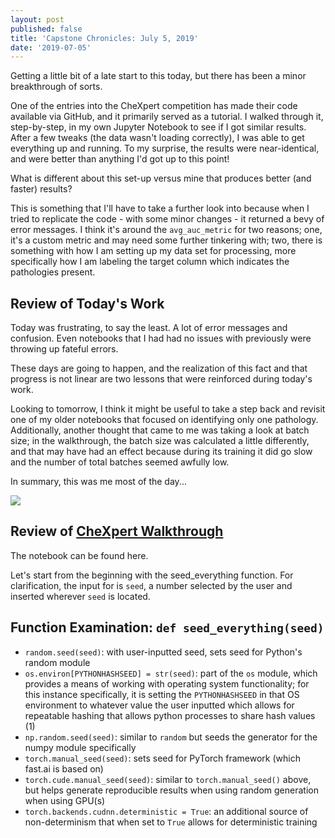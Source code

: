 ```yaml
---
layout: post
published: false
title: 'Capstone Chronicles: July 5, 2019'
date: '2019-07-05'
---
```

Getting a little bit of a late start to this today, but there has been a minor breakthrough of sorts.

One of the entries into the CheXpert competition has made their code available via GitHub, and it primarily served as a tutorial. I walked through it, step-by-step, in my own Jupyter Notebook to see if I got similar results. After a few tweaks (the data wasn't loading correctly), I was able to get everything up and running. To my surprise, the results were near-identical, and were better than anything I'd got up to this point!

What is different about this set-up versus mine that produces better (and faster) results? 

This is something that I'll have to take a further look into because when I tried to replicate the code - with some minor changes - it returned a bevy of error messages. I think it's around the `avg_auc_metric` for two reasons; one, it's a custom metric and may need some further tinkering with; two, there is something with how I am setting up my data set for processing, more specifically how I am labeling the target column which indicates the pathologies present. 

## Review of Today's Work

Today was frustrating, to say the least. A lot of error messages and confusion. Even notebooks that I had had no issues with previously were throwing up fateful errors. 

These days are going to happen, and the realization of this fact and that progress is not linear are two lessons that were reinforced during today's work. 

Looking to tomorrow, I think it might be useful to take a step back and revisit one of my older notebooks that focused on identifying only one pathology. Additionally, another thought that came to me was taking a look at batch size; in the walkthrough, the batch size was calculated a little differently, and that may have had an effect because during its training it did go slow and the number of total batches seemed awfully low. 

In summary, this was me most of the day...

![]({{site.baseurl}}/img/big_lebowski_confused.gif)

## Review of [CheXpert Walkthrough](https://github.com/simongrest/chexpert-entries/blob/master/replicating_chexpert.ipynb)

The notebook can be found here. 

Let's start from the beginning with the seed_everything function. For clarification, the input for is `seed`, a number selected by the user and inserted wherever `seed` is located.

## Function Examination: `def seed_everything(seed)`

- `random.seed(seed)`: with user-inputted seed, sets seed for Python's random module
- `os.environ[PYTHONHASHSEED] = str(seed)`: part of the `os` module, which provides a means of working with operating system functionality; for this instance specifically, it is setting the `PYTHONHASHSEED` in that OS environment to whatever value the user inputted which allows for repeatable hashing that allows python processes to share hash values (1)
- `np.random.seed(seed)`: similar to `random` but seeds the generator for the numpy module specifically
- `torch.manual_seed(seed)`: sets seed for PyTorch framework (which fast.ai is based on)
- `torch.cude.manual_seed(seed)`: similar to `torch.manual_seed()` above, but helps generate reproducible results when using random generation when using GPU(s)
- `torch.backends.cudnn.deterministic = True`: an additional source of non-determinism that when set to `True` allows for deterministic training
